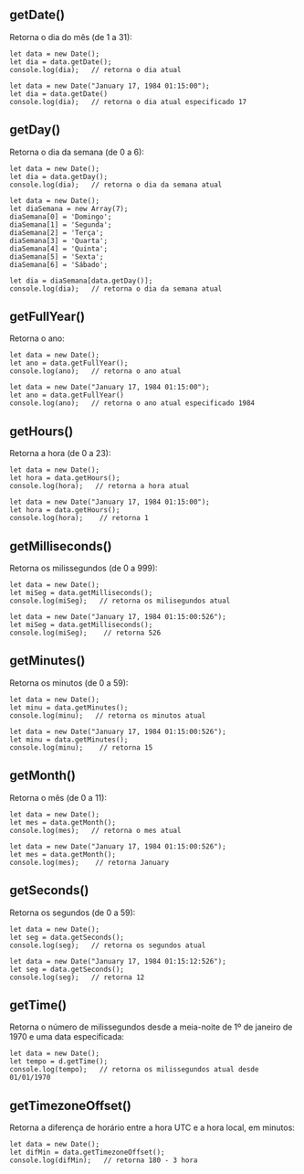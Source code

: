 ## getDate() 
Retorna o dia do mês (de 1 a 31):

    let data = new Date();
    let dia = data.getDate();
    console.log(dia);   // retorna o dia atual
    
    let data = new Date("January 17, 1984 01:15:00");
    let dia = data.getDate()
    console.log(dia);   // retorna o dia atual especificado 17

## getDay()
Retorna o dia da semana (de 0 a 6):

    let data = new Date();
    let dia = data.getDay();
    console.log(dia);   // retorna o dia da semana atual
    
    let data = new Date();
    let diaSemana = new Array(7);
    diaSemana[0] = 'Domingo';
    diaSemana[1] = 'Segunda';
    diaSemana[2] = 'Terça';
    diaSemana[3] = 'Quarta';
    diaSemana[4] = 'Quinta';
    diaSemana[5] = 'Sexta';
    diaSemana[6] = 'Sábado';

    let dia = diaSemana[data.getDay()];
    console.log(dia);   // retorna o dia da semana atual

## getFullYear()
Retorna o ano:

    let data = new Date();
    let ano = data.getFullYear();
    console.log(ano);   // retorna o ano atual
    
    let data = new Date("January 17, 1984 01:15:00");
    let ano = data.getFullYear()
    console.log(ano);   // retorna o ano atual especificado 1984

## getHours()
Retorna a hora (de 0 a 23):

    let data = new Date();
    let hora = data.getHours();
    console.log(hora);   // retorna a hora atual
    
    let data = new Date("January 17, 1984 01:15:00");
    let hora = data.getHours();
    console.log(hora);    // retorna 1

## getMilliseconds()
Retorna os milissegundos (de 0 a 999):

    let data = new Date();
    let miSeg = data.getMilliseconds();
    console.log(miSeg);   // retorna os milisegundos atual
    
    let data = new Date("January 17, 1984 01:15:00:526");
    let miSeg = data.getMilliseconds();
    console.log(miSeg);    // retorna 526

## getMinutes()
Retorna os minutos (de 0 a 59):

    let data = new Date();
    let minu = data.getMinutes();
    console.log(minu);   // retorna os minutos atual
    
    let data = new Date("January 17, 1984 01:15:00:526");
    let minu = data.getMinutes();
    console.log(minu);    // retorna 15

## getMonth()
Retorna o mês (de 0 a 11):

    let data = new Date();
    let mes = data.getMonth();
    console.log(mes);   // retorna o mes atual
    
    let data = new Date("January 17, 1984 01:15:00:526");
    let mes = data.getMonth();
    console.log(mes);    // retorna January

## getSeconds()
Retorna os segundos (de 0 a 59):

    let data = new Date();
    let seg = data.getSeconds();
    console.log(seg);   // retorna os segundos atual
    
    let data = new Date("January 17, 1984 01:15:12:526");
    let seg = data.getSeconds();
    console.log(seg);   // retorna 12

## getTime()
Retorna o número de milissegundos desde a meia-noite de 1º de janeiro de 1970 e uma data especificada:

    let data = new Date();
    let tempo = d.getTime();
    console.log(tempo);   // retorna os milissegundos atual desde 01/01/1970

## getTimezoneOffset()
Retorna a diferença de horário entre a hora UTC e a hora local, em minutos:

    let data = new Date();
    let difMin = data.getTimezoneOffset();
    console.log(difMin);   // retorna 180 - 3 hora
